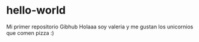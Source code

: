 # hello-world
Mi primer repositorio Gibhub
Holaaa soy valeria y me gustan los unicornios que comen pizza :)
